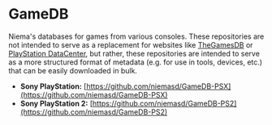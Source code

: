 # GameDB
Niema's databases for games from various consoles. These repositories are not intended to serve as a replacement for websites like [TheGamesDB](https://thegamesdb.net/) or [PlayStation DataCenter](https://psxdatacenter.com/), but rather, these repositories are intended to serve as a more structured format of metadata (e.g. for use in tools, devices, etc.) that can be easily downloaded in bulk.

* **Sony PlayStation:** [https://github.com/niemasd/GameDB-PSX](https://github.com/niemasd/GameDB-PSX)
* **Sony PlayStation 2:** [https://github.com/niemasd/GameDB-PS2](https://github.com/niemasd/GameDB-PS2)
